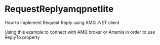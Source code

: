 # RequestReplyamqpnetlite
How to implement Request Reply using AMQ .NET client


Using this example to connect with AMQ broker or Artemis in order to use ReplyTo property
